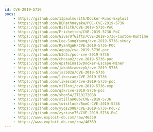 ```yaml
---
id: CVE-2019-5736
pocs:
    - https://github.com/13paulmurith/Docker-Runc-Exploit
    - https://github.com/BBRathnayaka/POC-CVE-2019-5736
    - https://github.com/Billith/CVE-2019-5736-PoC
    - https://github.com/Frichetten/CVE-2019-5736-PoC
    - https://github.com/GiverOfGifts/CVE-2019-5736-Custom-Runtime
    - https://github.com/Lee-SungYoung/cve-2019-5736-study
    - https://github.com/RyanNgWH/CVE-2019-5736-POC
    - https://github.com/agppp/cve-2019-5736-poc
    - https://github.com/b3d3c/poc-cve-2019-5736
    - https://github.com/chosam2/cve-2019-5736-poc
    - https://github.com/epsteina16/Docker-Escape-Miner
    - https://github.com/jakubkrawczyk/cve-2019-5736
    - https://github.com/jas502n/CVE-2019-5736
    - https://github.com/likescam/CVE-2019-5736
    - https://github.com/likescam/cve-2019-5736-poc
    - https://github.com/milloni/cve-2019-5736-exp
    - https://github.com/q3k/cve-2019-5736-poc
    - https://github.com/shen54/IT19172088
    - https://github.com/stillan00b/CVE-2019-5736
    - https://github.com/twistlock/RunC-CVE-2019-5736
    - https://github.com/yyqs2008/CVE-2019-5736-PoC-2
    - https://github.com/zyriuse75/CVE-2019-5736-PoC
    - https://www.exploit-db.com/raw/46359
    - https://www.exploit-db.com/raw/46369
---
```

